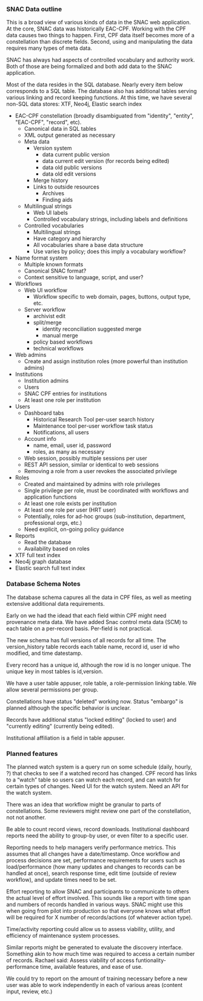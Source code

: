 
### SNAC Data outline

This is a broad view of various kinds of data in the SNAC web application. At the core, SNAC data was
historically EAC-CPF. Working with the CPF data causes two things to happen. First, CPF data itself becomes
more of a constellation than discrete fields. Second, using and manipulating the data requires many types of
meta data.

SNAC has always had aspects of controlled vocabulary and authority work. Both of those are being formalized
and both add data to the SNAC application.

Most of the data resides in the SQL database. Nearly every item below corresponds to a SQL table. The database
also has additional tables serving various linking and record keeping functions. At this time, we have several
non-SQL data stores: XTF, Neo4j, Elastic search index

- EAC-CPF constellation (broadly disambiguated from "identity", "entity", "EAC-CPF", "record", etc).
    - Canonical data in SQL tables
    - XML output generated as necessary
    - Meta data
        - Version system
            - data current public version
            - data current edit version (for records being edited)
            - data old public versions
            - data old edit versions
        - Merge history
        - Links to outside resources
            - Archives
            - Finding aids
    - Multilingual strings
        - Web UI labels
        - Controlled vocabulary strings, including labels and definitions
    - Controlled vocabularies
        - Multilingual strings
        - Have category and hierarchy
        - All vocabularies share a base data structure
        - Use varies by policy; does this imply a vocabulary workflow?
- Name format system
    - Multiple known formats
    - Canonical SNAC format?
    - Context sensitive to language, script, and user?
- Workflows
    - Web UI workflow
        - Workflow specific to web domain, pages, buttons, output type, etc.
    - Server workflow
        - archivist edit
        - split/merge
            - identity reconciliation suggested merge
            - manual merge
        - policy based workflows
        - technical workflows
- Web admins
    - Create and assign institution roles (more powerful than institution admins)
- Institutions
    - Institution admins
    - Users
    - SNAC CPF entries for institutions
    - At least one role per institution
- Users
    - Dashboard tabs
        - Historical Research Tool per-user search history
        - Maintenance tool per-user workflow task status
        - Notifications, all users
    - Account info
        - name, email, user id, password
        - roles, as many as necessary
    - Web session, possibly multiple sessions per user
    - REST API session, similar or identical to web sessions
    - Removing a role from a user revokes the associated privilege
- Roles
    - Created and maintained by admins with role privileges
    - Single privilege per role, must be coordinated with workflows and application functions
    - At least one role exists per institution
    - At least one role per user (HRT user)
    - Potentially, roles for ad-hoc groups (sub-institution, department, professional orgs, etc.)
    - Need explicit, on-going policy guidance
- Reports
    - Read the database
    - Availability based on roles
- XTF full text index
- Neo4j graph database
- Elastic search full text index

### Database Schema Notes

The database schema capures all the data in CPF files, as well as meeting extensive additional data
requirements.

Early on we had the idead that each field within CPF might need provenance meta data. We have added Snac
control meta data (SCM) to each table on a per-record basis. Per-field is not practical.

The new schema has full versions of all records for all time. The version_history table records each table
name, record id, user id who modified, and time datestamp.

Every record has a unique id, although the row id is no longer unique. The unique key in most tables is
id,version.

We have a user table appuser, role table, a role-permission linking table. We allow several permissions per
group.

Constellations have status "deleted" working now. Status "embargo" is planned although the specific behavior is unclear.

Records have additional status "locked editing" (locked to user) and "currently editing" (currently being edited).

Institutional affiliation is a field in table appuser.

### Planned features

The planned watch system is a query run on some schedule (daily, hourly, ?) that checks
to see if a watched record has changed. CPF record has links to a “watch” table so users can watch each
record, and can watch for certain types of changes. Need UI for the watch system. Need an API for the watch
system.

There was an idea that workflow might be granular to parts of constellations. Some reviewers might review one part of the constellation, not not another. 

Be able to count record views, record downloads. Institutional dashboard reports need the ability to group-by
user, or even filter to a specific user.

Reporting needs to help managers verify performance metrics. This assumes that all changes have a
date/timestamp. Once workflow and process decisions are set, performance requirements for users such as
load/performance (how many updates and changes to records can be handled at once), search response time, edit
time (outside of review workflow), and update times need to be set.

Effort reporting to allow SNAC and participants to communicate to others the actual level of effort
involved. This sounds like a report with time span and numbers of records handled in various ways. SNAC might
use this when going from pilot into production so that everyone knows what effort will be required for X
number of records/actions (of whatever action type).

Time/activity reporting could allow us to assess viability, utility, and efficiency of maintenance system
processes.

Similar reports might be generated to evaluate the discovery interface.  Something akin to how much time was
required to access a certain number of records. Rachael said: Assess viability of access funtionality-
performance time, available features, and ease of use.

We could try to report on the amount of training necessary before a new user was able to work independently in
each of various areas (content input, review, etc.)
